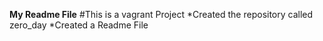 **My Readme File**
#This is a vagrant Project
*Created the repository called zero_day
*Created a Readme File

